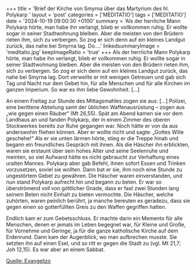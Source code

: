 +++
title = 'Brief der Kirche von Smyrna über das Martyrium des hl. Polykarp  '
layout = 'post'
categories = ['MEDITATIO']
tags = ['MEDITATIO']
date = '2024-10-19 09:00:30 +0100'
summary = 'Als der herrliche Mann Polykarp hörte, man habe ihn verlangt, blieb er vollkommen ruhig. Er wollte sogar in seiner Stadtwohnung bleiben. Aber die meisten von den Brüdern rieten ihm, sich zu verbergen. So zog er sich denn auf ein kleines Landgut zurück, das nahe bei Smyrna lag. Do....'
linkedsummaryImage = 'meditatio.jpg'
keepImageRatio = 'true'
+++
Als der herrliche Mann Polykarp hörte, man habe ihn verlangt, blieb er vollkommen ruhig. Er wollte sogar in seiner Stadtwohnung bleiben. Aber die meisten von den Brüdern rieten ihm, sich zu verbergen. So zog er sich denn auf ein kleines Landgut zurück, das nahe bei Smyrna lag. Dort verweilte er mit wenigen Getreuen und gab sich Tag und Nacht nur dem Gebet hin, für alle Menschen und für alle Kirchen im ganzen Imperium.<!--more--> So war es ihm liebe Gewohnheit. […]

An einem Freitag zur Stunde des Mittagsmahles zogen sie aus: […] Polizei, eine berittene Abteilung samt der üblichen Waffenausrüstung – zogen aus „wie gegen einen Räuber“ (Mt 26,55). Spät am Abend kamen sie vor dem Landhaus an und fanden Polykarp, der in einem Zimmer des oberen Stockwerkes bereits zur Ruhe gegangen war. Noch hätte er von da aus anderswohin fliehen können. Aber er wollte nicht und sagte: „Gottes Wille geschehe!“ Als er sie unten lärmen hörte, stieg er die Treppe hinab und begann ein freundliches Gespräch mit ihnen. Als die Häscher ihn erblickten, waren sie erstaunt über sein hohes Alter und seine Seelenruhe und meinten, so viel Aufwand hätte es nicht gebraucht zur Verhaftung eines uralten Mannes. Polykarp aber gab Befehl, ihnen sofort Essen und Trinken vorzusetzen, soviel sie wollten. Dann bat er sie, ihm noch eine Stunde zu ungestörtem Gebet zu gewähren. Die Häscher waren einverstanden, und nun stand Polykarp aufrecht hin und begann zu beten. Er war so überströmend voll von göttlicher Gnade, dass er fast zwei Stunden lang seinem Beten nicht Einhalt zu bieten vermochte. Die Häscher, welche zuhörten, waren peinlich berührt, ja manche bereuten es geradezu, dass sie gegen einen so gotterfüllten Greis zu den Waffen gegriffen hatten.

Endlich kam er zum Gebetsschluss. Er machte darin ein Memento für alle Menschen, denen er jemals im Leben begegnet war, für Kleine und Große, für Vornehme und Geringe, ja für die ganze katholische Kirche auf dem Erdenrund. Dann kam der Augenblick, wo man aufbrechen musste. Sie setzten ihn auf einen Esel, und so ritt er gegen die Stadt zu (vgl. Mt 21,7; Joh 12,15). Es war aber an einem Sabbat.

[Quelle: Evangelizo](https://evangeliumtagfuertag.org/DE/gospel)
